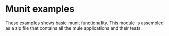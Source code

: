 Munit examples
==============

These examples shows basic munit functionality. This module is assembled as a zip file that contains all the mule applications
and their tests.